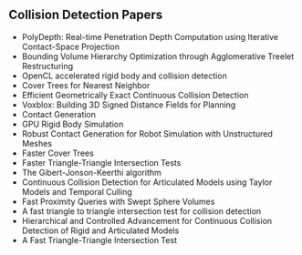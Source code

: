 <h2>Collision Detection Papers </h2>



<ul>

                             

 <li><a target="_blank" href="https://github.com/manjunath5496/Collision-Detection-Papers/blob/master/col(1).pdf" style="text-decoration:none;">PolyDepth: Real-time Penetration Depth Computation using Iterative Contact-Space Projection</a></li>

 <li><a target="_blank" href="https://github.com/manjunath5496/Collision-Detection-Papers/blob/master/col(2).pdf" style="text-decoration:none;">Bounding Volume Hierarchy Optimization through Agglomerative Treelet Restructuring</a></li>

<li><a target="_blank" href="https://github.com/manjunath5496/Collision-Detection-Papers/blob/master/col(3).pdf" style="text-decoration:none;">OpenCL accelerated rigid body and collision detection</a></li>
 <li><a target="_blank" href="https://github.com/manjunath5496/Collision-Detection-Papers/blob/master/col(4).pdf" style="text-decoration:none;">Cover Trees for Nearest Neighbor</a></li>                              
<li><a target="_blank" href="https://github.com/manjunath5496/Collision-Detection-Papers/blob/master/col(5).pdf" style="text-decoration:none;">Efficient Geometrically Exact Continuous Collision Detection</a></li>
<li><a target="_blank" href="https://github.com/manjunath5496/Collision-Detection-Papers/blob/master/col(6).pdf" style="text-decoration:none;">Voxblox: Building 3D Signed Distance Fields for Planning</a></li>
 <li><a target="_blank" href="https://github.com/manjunath5496/Collision-Detection-Papers/blob/master/col(7).pdf" style="text-decoration:none;">Contact Generation</a></li>

 <li><a target="_blank" href="https://github.com/manjunath5496/Collision-Detection-Papers/blob/master/col(8).pdf" style="text-decoration:none;"> GPU Rigid Body Simulation </a></li>
   <li><a target="_blank" href="https://github.com/manjunath5496/Collision-Detection-Papers/blob/master/col(9).pdf" style="text-decoration:none;">Robust Contact Generation for Robot Simulation with Unstructured Meshes</a></li>
  
   
 <li><a target="_blank" href="https://github.com/manjunath5496/Collision-Detection-Papers/blob/master/col(10).pdf" style="text-decoration:none;">Faster Cover Trees</a></li>                              
<li><a target="_blank" href="https://github.com/manjunath5496/Collision-Detection-Papers/blob/master/col(11).pdf" style="text-decoration:none;">Faster Triangle-Triangle Intersection Tests</a></li>
<li><a target="_blank" href="https://github.com/manjunath5496/Collision-Detection-Papers/blob/master/col(12).pdf" style="text-decoration:none;">The Gibert-Jonson-Keerthi algorithm </a></li>
<li><a target="_blank" href="https://github.com/manjunath5496/Collision-Detection-Papers/blob/master/col(13).pdf" style="text-decoration:none;">Continuous Collision Detection for Articulated Models using Taylor Models and Temporal Culling</a></li>

<li><a target="_blank" href="https://github.com/manjunath5496/Collision-Detection-Papers/blob/master/col(14).pdf" style="text-decoration:none;">Fast Proximity Queries with Swept Sphere Volumes</a></li>
                              
<li><a target="_blank" href="https://github.com/manjunath5496/Collision-Detection-Papers/blob/master/col(15).pdf" style="text-decoration:none;">A fast triangle to triangle intersection test for collision detection</a></li>

<li><a target="_blank" href="https://github.com/manjunath5496/Collision-Detection-Papers/blob/master/col(16).pdf" style="text-decoration:none;">Hierarchical and Controlled Advancement for Continuous Collision Detection of Rigid and Articulated Models</a></li>

  <li><a target="_blank" href="https://github.com/manjunath5496/Collision-Detection-Papers/blob/master/col(17).pdf" style="text-decoration:none;">A Fast Triangle-Triangle Intersection Test</a></li>   
  
</ul>

